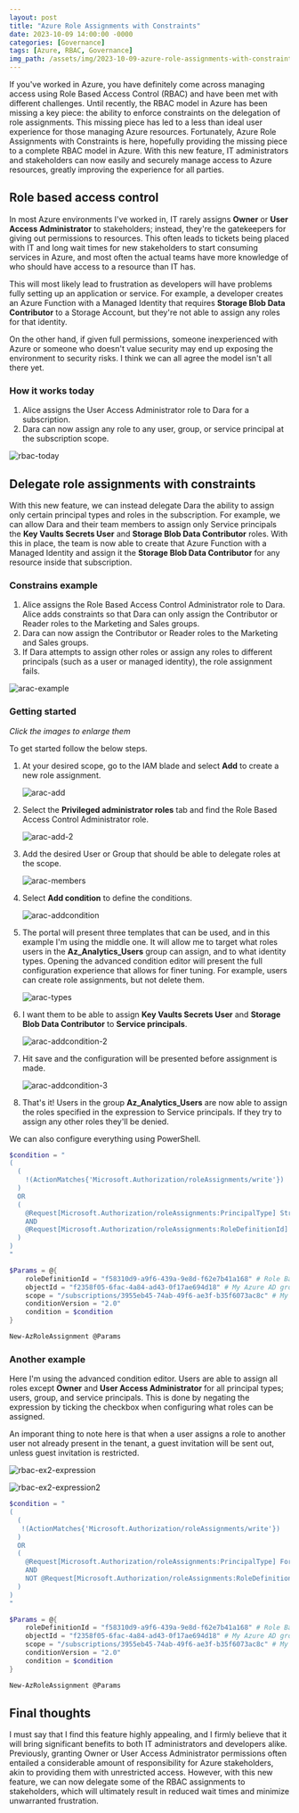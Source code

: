 ```yaml
---
layout: post
title: "Azure Role Assignments with Constraints"
date: 2023-10-09 14:00:00 -0000
categories: [Governance]
tags: [Azure, RBAC, Governance]
img_path: /assets/img/2023-10-09-azure-role-assignments-with-constraints/
---
```


If you've worked in Azure, you have definitely come across managing access using Role Based Access Control (RBAC) and have been met with different challenges. Until recently, the RBAC model in Azure has been missing a key piece: the ability to enforce constraints on the delegation of role assignments. This missing piece has led to a less than ideal user experience for those managing Azure resources. Fortunately, Azure Role Assignments with Constraints is here, hopefully providing the missing piece to a complete RBAC model in Azure. With this new feature, IT administrators and stakeholders can now easily and securely manage access to Azure resources, greatly improving the experience for all parties.

## Role based access control

In most Azure environments I've worked in, IT rarely assigns **Owner** or **User Access Administrator** to stakeholders; instead, they're the gatekeepers for giving out permissions to resources. This often leads to tickets being placed with IT and long wait times for new stakeholders to start consuming services in Azure, and most often the actual teams have more knowledge of who should have access to a resource than IT has.

This will most likely lead to frustration as developers will have problems fully setting up an application or service. For example, a developer creates an Azure Function with a Managed Identity that requires **Storage Blob Data Contributor** to a Storage Account, but they're not able to assign any roles for that identity.

On the other hand, if given full permissions, someone inexperienced with Azure or someone who doesn't value security may end up exposing the environment to security risks. I think we can all agree the model isn't all there yet.

### How it works today

1. Alice assigns the User Access Administrator role to Dara for a subscription.
2. Dara can now assign any role to any user, group, or service principal at the subscription scope.

![rbac-today](rbac-today.png)

## Delegate role assignments with constraints

With this new feature, we can instead delegate Dara the ability to assign only certain principal types and roles in the subscription. For example, we can allow Dara and their team members to assign only Service principals the **Key Vaults Secrets User** and **Storage Blob Data Contributor** roles. With this in place, the team is now able to create that Azure Function with a Managed Identity and assign it the **Storage Blob Data Contributor** for any resource inside that subscription.

### Constrains example

1. Alice assigns the Role Based Access Control Administrator role to Dara. Alice adds constraints so that Dara can only assign the Contributor or Reader roles to the Marketing and Sales groups.
2. Dara can now assign the Contributor or Reader roles to the Marketing and Sales groups.
3. If Dara attempts to assign other roles or assign any roles to different principals (such as a user or managed identity), the role assignment fails.

![arac-example](arac-example.png)

### Getting started

*Click the images to enlarge them*

To get started follow the below steps.

1. At your desired scope, go to the IAM blade and select **Add** to create a new role assignment.

    ![arac-add](arac-add.png)

2. Select the **Privileged administrator roles** tab and find the Role Based Access Control Administrator role.

    ![arac-add-2](arac-add-2.png)

3. Add the desired User or Group that should be able to delegate roles at the scope.

    ![arac-members](arac-members.png)

4. Select **Add condition** to define the conditions.

    ![arac-addcondition](arac-addcondition.png)

5. The portal will present three templates that can be used, and in this example I'm using the middle one. It will allow me to target what roles users in the **Az_Analytics_Users** group can assign, and to what identity types. Opening the advanced condition editor will present the full configuration experience that allows for finer tuning. For example, users can create role assignments, but not delete them.

    ![arac-types](arac-types.png)

6. I want them to be able to assign **Key Vaults Secrets User** and **Storage Blob Data Contributor** to **Service principals**.

    ![arac-addcondition-2](arac-addcondition-2.png)

7. Hit save and the configuration will be presented before assignment is made.

    ![arac-addcondition-3](arac-addcondition-3.png)

8. That's it! Users in the group **Az_Analytics_Users** are now able to assign the roles specified in the expression to Service principals. If they try to assign any other roles they'll be denied.

We can also configure everything using PowerShell.

```powershell
$condition = "
(
  (
    !(ActionMatches{'Microsoft.Authorization/roleAssignments/write'})
  )
  OR 
  (
    @Request[Microsoft.Authorization/roleAssignments:PrincipalType] StringEqualsIgnoreCase 'ServicePrincipal'
    AND
    @Request[Microsoft.Authorization/roleAssignments:RoleDefinitionId] ForAnyOfAnyValues:GuidEquals {ba92f5b4-2d11-453d-a403-e96b0029c9fe, 4633458b-17de-408a-b874-0445c86b69e6}
  )
)
"

$Params = @{
    roleDefinitionId = "f58310d9-a9f6-439a-9e8d-f62e7b41a168" # Role Based Access Control Administrator
    objectId = "f2358f05-6fac-4a84-ad43-0f17ae694d18" # My Azure AD group
    scope = "/subscriptions/3955eb45-74ab-49f6-ae3f-b35f6073ac8c" # My scope (/subscriptions/<sub-id>)
    conditionVersion = "2.0"
    condition = $condition
}

New-AzRoleAssignment @Params
```

### Another example

Here I'm using the advanced condition editor. Users are able to assign all roles except **Owner** and **User Access Administrator** for all principal types; users, group, and service principals. This is done by negating the expression by ticking the checkbox when configuring what roles can be assigned.

An imporant thing to note here is that when a user assigns a role to another user not already present in the tenant, a guest invitation will be sent out, unless guest invitation is restricted.

![rbac-ex2-expression](rbac-ex2-expression.png)

![rbac-ex2-expression2](rbac-ex2-expression2.png)

```powershell
$condition = "
(
  (
   !(ActionMatches{'Microsoft.Authorization/roleAssignments/write'})
  )
  OR 
  (
    @Request[Microsoft.Authorization/roleAssignments:PrincipalType] ForAnyOfAnyValues:StringEqualsIgnoreCase {'User', 'ServicePrincipal', 'Group'}
    AND
    NOT @Request[Microsoft.Authorization/roleAssignments:RoleDefinitionId] ForAnyOfAnyValues:GuidEquals {8e3af657-a8ff-443c-a75c-2fe8c4bcb635, 18d7d88d-d35e-4fb5-a5c3-7773c20a72d9}
  )
)
"

$Params = @{
    roleDefinitionId = "f58310d9-a9f6-439a-9e8d-f62e7b41a168" # Role Based Access Control Administrator
    objectId = "f2358f05-6fac-4a84-ad43-0f17ae694d18" # My Azure AD group
    scope = "/subscriptions/3955eb45-74ab-49f6-ae3f-b35f6073ac8c" # My scope (/subscriptions/<sub-id>)
    conditionVersion = "2.0"
    condition = $condition
}

New-AzRoleAssignment @Params
```

## Final thoughts

I must say that I find this feature highly appealing, and I firmly believe that it will bring significant benefits to both IT administrators and developers alike. Previously, granting Owner or User Access Administrator permissions often entailed a considerable amount of responsibility for Azure stakeholders, akin to providing them with unrestricted access. However, with this new feature, we can now delegate some of the RBAC assignments to stakeholders, which will ultimately result in reduced wait times and minimize unwarranted frustration.
